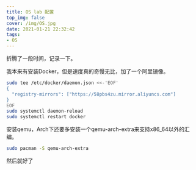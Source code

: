 ```yaml
---
title: OS lab 配置
top_img: false
cover: /img/OS.jpg
date: 2021-01-21 22:32:42
tags:
- OS
---
```


折腾了一段时间，记录一下。

我本来有安装Docker，但是速度真的奇慢无比，加了一个阿里镜像。

```bash
sudo tee /etc/docker/daemon.json <<-'EOF'
{
  "registry-mirrors": ["https://58pbs4zu.mirror.aliyuncs.com"]
}
EOF
sudo systemctl daemon-reload
sudo systemctl restart docker
```

安装qemu，Arch下还要多安装一个qemu-arch-extra来支持x86_64以外的汇编。

```bash
sudo pacman -S qemu-arch-extra
```

然后就好了